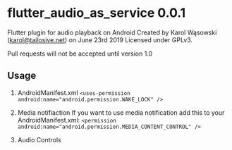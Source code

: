 # flutter_audio_as_service 0.0.1


Flutter plugin for audio playback on Android
Created by Karol Wąsowski (karol@tailosive.net) on June 23rd 2019
Licensed under GPLv3.

Pull requests will not be accepted until version 1.0


## Usage

1. AndroidManifest.xml
`<uses-permission android:name="android.permission.WAKE_LOCK" />`

2. Media notifiaction
If you want to use media notification add this to your AndroidManifest.xml:
`<permission android:name="android.permission.MEDIA_CONTENT_CONTROL" />`

3. Audio Controls
